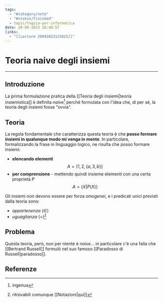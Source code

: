 ```yaml
---
tags:
  - "#category/note"
  - "#status/finished"
  - topic/logica-per-informatica
date: 20-09-2023 20:40:57
links:
  - "[[Lecture 20092023125825]]"
---
```

# Teoria naive degli insiemi
---
## Introduzione
La prima formulazione pratica della [[Teoria degli insiemi|teoria insiemistica]] è definita _naive_[^1] perché formulata con l'idea che, di per sé, la teoria degli insiemi fosse "ovvia".

## Teoria
La regola fondamentale che caratterizza questa teoria è che **posso formare insiemi in qualunque modo mi venga in mente**. In particolare, formalizzando la frase in linguaggio logico, ne risulta che posso formare insiemi:
- **elencando elementi**
  $$A=\{1, 2, \{a, 3, b\}\}$$
- **per comprensione** - mettendo quindi insieme elementi con una certa proprietà $P$
  $$A=\{X|P(X)\}$$

Gli insiemi non devono essere per forza _omogenei_, e i predicati unici previsti dalla teoria sono:
- _appartenenza_ ($\in$)
- _uguaglianza_ ($=$)[^2]

## Problema
Questa teoria, però, non per niente è _naive_... in particolare c'è una falla che [[Bertrand Russell]] formulò nel suo famoso [[Paradosso di Russell|paradosso]].

## Referenze
[^1]: ingenua
[^2]: ritrovabili comunque [[Notazioni|qui]]